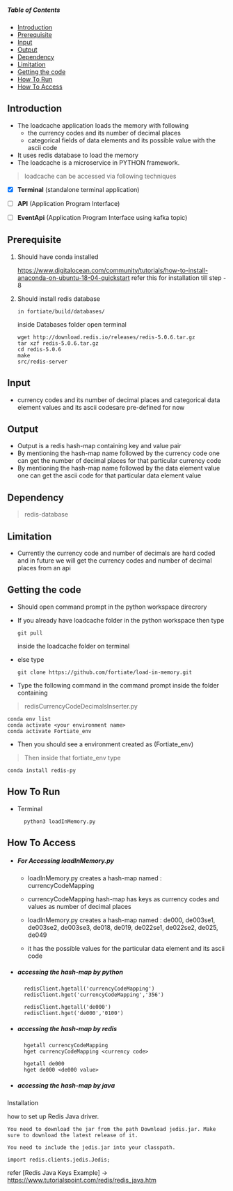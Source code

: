 ##### Table of Contents  
+ [Introduction](#introduction) 
+ [Prerequisite](#prerequisite) 
+ [Input](#input)
+ [Output](#output) 
+ [Dependency](#dependancy)
+ [Limitation](#limitation)
+ [Getting the code](#getting_the_code)
+ [How To Run](#how_to_run)
+ [How To Access](#how_to_access)


<a name="introduction"/>

## Introduction
+ The loadcache application loads the memory with following 
    + the currency codes and its number of decimal places
    + categorical fields of data elements and its possible value with the ascii code
+ It uses redis database to load the memory
+ The loadcache is a microservice in PYTHON framework.
> loadcache can be accessed via following techniques
- [x] **Terminal** (standalone terminal application)
- [ ] **API** (Application Program Interface)
- [ ] **EventApi** (Application Program Interface using kafka topic)


<a name="prerequiste"/> 

## Prerequisite


1. Should have conda installed

    https://www.digitalocean.com/community/tutorials/how-to-install-anaconda-on-ubuntu-18-04-quickstart
    refer this for installation till step - 8

2. Should install redis database
       
       in fortiate/build/databases/
       
    inside Databases folder open terminal
       
       wget http://download.redis.io/releases/redis-5.0.6.tar.gz
       tar xzf redis-5.0.6.tar.gz
       cd redis-5.0.6
       make
       src/redis-server 
 

<a name="input"/> 

## Input

+ currency codes and its number of decimal places and categorical 
data element values and its ascii codesare pre-defined for now

<a name="output"/>

## Output

+ Output is a redis hash-map containing key and value pair
+ By mentioning the hash-map name followed by the currency code one can 
get the number of decimal places for that particular currency code 
+ By mentioning the hash-map name followed by the data element value one can 
get the ascii code for that particular data element value 


<a name="dependancy"/>

## Dependency
> redis-database

<a name="limitation"/>

## Limitation

+ Currently the currency code and number of decimals are hard coded and 
in future we will get the currency codes and number of decimal places 
from an api

<a name="getting_the_code"/>

## Getting the code
    
+ Should open command prompt in the python workspace direcrory
+ If you already have loadcache folder in the python workspace then type    
        
      git pull
    inside the loadcache folder on terminal
    
+ else type
    
      git clone https://github.com/fortiate/load-in-memory.git

    
+ Type the following command in the command prompt inside the folder containing
    
> redisCurrencyCodeDecimalsInserter.py
    
    conda env list
    conda activate <your environment name>
    conda activate Fortiate_env
    
+ Then you should see a environment created as (Fortiate_env)

> Then inside that fortiate_env type

    conda install redis-py


<a name="how_to_run"/>

## How To Run
+ Terminal

        python3 loadInMemory.py

<a name="how_to_access"/>

## How To Access


+ ##### For Accessing loadInMemory.py

    + loadInMemory.py creates a hash-map named : currencyCodeMapping 
 
    + currencyCodeMapping hash-map has keys as currency codes and values as number of decimal places
    
    + loadInMemory.py creates a hash-map named : de000, de003se1, de003se2, de003se3, de018, de019,
                                                 de022se1, de022se2, de025, de049
    + it has the possible values for the particular data element and its ascii code

+ ##### accessing the hash-map by python 
        
        redisClient.hgetall('currencyCodeMapping')
        redisClient.hget('currencyCodeMapping','356') 
        
        redisClient.hgetall('de000')
        redisClient.hget('de000','0100')
        
+ ##### accessing the hash-map by redis
 
        hgetall currencyCodeMapping
        hget currencyCodeMapping <currency code>
        
        hgetall de000
        hget de000 <de000 value>
        
+ ##### accessing the hash-map by java

Installation

how to set up Redis Java driver.

    You need to download the jar from the path Download jedis.jar. Make sure to download the latest release of it.

    You need to include the jedis.jar into your classpath.
    
    import redis.clients.jedis.Jedis; 

refer [Redis Java Keys Example] -> https://www.tutorialspoint.com/redis/redis_java.htm
